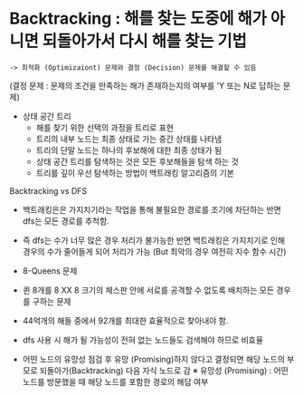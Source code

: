 # Backtracking : 해를 찾는 도중에 해가 아니면 되돌아가서 다시 해를 찾는 기법
    -> 최적화 (Optimizaiont) 문제와 결정 (Decision) 문제를 해결할 수 있음

(결정 문제 : 문제의 조건을 만족하는 해가 존재하는지의 여부를 'Y 또는 N로 답하는 문제)

- 상태 공간 트리 
  - 해를 찾기 위한 선택의 과정을 트리로 표현
  - 트리의 내부 노드는 최종 상태로 가는 중간 상태를 나타냄
  - 트리의 단말 노드는 하나의 후보해에 대한 최종 상태가 됨
  - 상태 공간 트리를 탐색하는 것은 모든 후보해들을 탐색 하는 것
  - 트리를 깊이 우선 탐색하는 방법이 백트래킹 알고리즘의 기본

Backtracking vs DFS
- 백트래킹은은 가지치기라는 작업을 통해 불필요한 경로를 조기에 차단하는 반면 dfs는 모든 경로를 추척함.
- 즉 dfs는 수가 너무 많은 경우 처리가 불가능한 반면 백트래킹은 가지치기로 인해 경우의 수가 줄어들게 되어
  처리가 가능 (But 최악의 경우 여전히 지수 함수 시간)

- 8-Queens 문제
 - 퀸 8개를 8 XX 8 크기의 체스판 안에 서로를 공격할 수 없도록 배치하는 모든 경우를 구하는 문제
 - 44억개의 해들 중에서 92개를 최대한 효율적으로 찾아내야 함.
 - dfs 사용 시 해가 될 가능성이 전혀 없는 노드들도 검색해야 하므로 비효율
 - 어떤 노드의 유망성 점검 후 유망 (Promising)하지 않다고 결정되면 해당 노드의 부모로 되돌아가(Backtracking) 다음 자식 노드로 감
   ※ 유망성 (Promising) : 어떤 노드를 방문했을 때 해당 노드를 포함한 경로의 해답 여부
